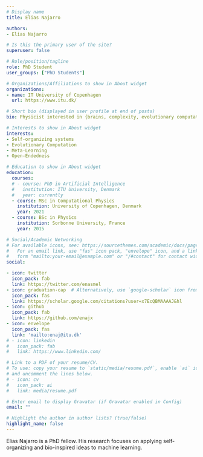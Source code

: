 ```yaml
---
# Display name
title: Elias Najarro

authors:
- Elias Najarro

# Is this the primary user of the site?
superuser: false

# Role/position/tagline
role: PhD Student
user_groups: ["PhD Students"]

# Organizations/Affiliations to show in About widget
organizations:
- name: IT University of Copenhagen
  url: https://www.itu.dk/

# Short bio (displayed in user profile at end of posts)
bio: Physicist interested in {brains, complexity, evolutionary computation & ALife}.

# Interests to show in About widget
interests:
- Self-organizing systems
- Evolutionary Computation
- Meta-Learning
- Open-Endedness

# Education to show in About widget
education:
  courses:
  # - course: PhD in Artificial Intelligence
  #   institution: ITU University, Denmark
  #   year: currently
  - course: MSc in Computational Physics
    institution: University of Copenhagen, Denmark
    year: 2021
  - course: BSc in Physics
    institution: Sorbonne University, France
    year: 2015

# Social/Academic Networking
# For available icons, see: https://sourcethemes.com/academic/docs/page-builder/#icons
#   For an email link, use "fas" icon pack, "envelope" icon, and a link in the
#   form "mailto:your-email@example.com" or "/#contact" for contact widget.
social:

- icon: twitter
  icon_pack: fab
  link: https://twitter.com/enasmel
- icon: graduation-cap  # Alternatively, use `google-scholar` icon from `ai` icon pack
  icon_pack: fas
  link: https://scholar.google.com/citations?user=x7EcQBMAAAAJ&hl
- icon: github
  icon_pack: fab
  link: https://github.com/enajx
- icon: envelope
  icon_pack: fas
  link: 'mailto:enaj@itu.dk'
# - icon: linkedin
#   icon_pack: fab
#   link: https://www.linkedin.com/

# Link to a PDF of your resume/CV.
# To use: copy your resume to `static/media/resume.pdf`, enable `ai` icons in `params.toml`, 
# and uncomment the lines below.
# - icon: cv
#   icon_pack: ai
#   link: media/resume.pdf

# Enter email to display Gravatar (if Gravatar enabled in Config)
email: ""

# Highlight the author in author lists? (true/false)
highlight_name: false
---
```


Elias Najarro is a PhD fellow. His research focuses on applying self-organizing and bio-inspired ideas to machine learning.

<!-- He's currently working on neuro-inspired meta-learning and Open-Endedness. -->

<!-- Nelson Bighetti is a professor of artificial intelligence at the Stanford AI Lab. His research interests include distributed robotics, mobile computing and programmable matter. He leads the Robotic Neurobiology group, which develops self-reconfiguring robots, systems of self-organizing robots, and mobile sensor networks.

Lorem ipsum dolor sit amet, consectetur adipiscing elit. Sed neque elit, tristique placerat feugiat ac, facilisis vitae arcu. Proin eget egestas augue. Praesent ut sem nec arcu pellentesque aliquet. Duis dapibus diam vel metus tempus vulputate. -->

<!-- {{< icon name="download" pack="fas" >}} Download my {{< staticref "media/demo_resume.pdf" "newtab" >}}resumé{{< /staticref >}}. -->
